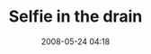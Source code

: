 ---
title: "Selfie in the drain"
date: 2008-05-24 04:18
location: Lake Phalen
picture: "/assets/camera-roll/2008/05/2008-05-24-selfie-in-the-drain/recon-2-045.jpg"
thumbnail: "/assets/camera-roll/2008/05/2008-05-24-selfie-in-the-drain/recon-2-045-thumbnail.jpg"
type: picture
tags:
  - Recon 2
  - selfie
  - spray paint
  - drain
  - Lake Phalen
  - urban exploration
  - photograph
---